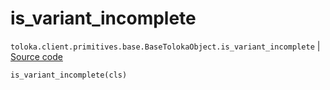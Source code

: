 # is_variant_incomplete
`toloka.client.primitives.base.BaseTolokaObject.is_variant_incomplete` | [Source code](https://github.com/Toloka/toloka-kit/blob/v0.1.24/src/client/primitives/base.py#L207)

```python
is_variant_incomplete(cls)
```

